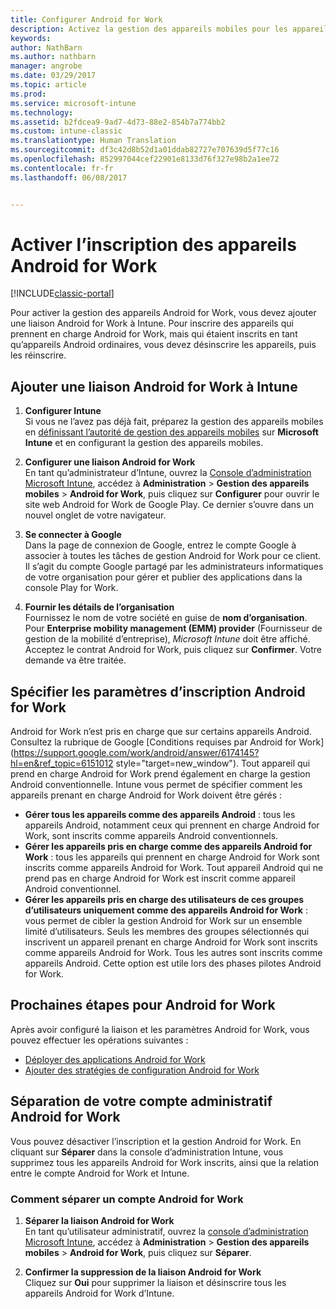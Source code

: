 ```yaml
---
title: Configurer Android for Work
description: Activez la gestion des appareils mobiles pour les appareils Android for Work avec Microsoft Intune.
keywords: 
author: NathBarn
ms.author: nathbarn
manager: angrobe
ms.date: 03/29/2017
ms.topic: article
ms.prod: 
ms.service: microsoft-intune
ms.technology: 
ms.assetid: b2fdcea9-9ad7-4d73-88e2-854b7a774bb2
ms.custom: intune-classic
ms.translationtype: Human Translation
ms.sourcegitcommit: df3c42d8b52d1a01ddab82727e707639d5f77c16
ms.openlocfilehash: 852997044cef22901e8133d76f327e98b2a1ee72
ms.contentlocale: fr-fr
ms.lasthandoff: 06/08/2017


---
```


# <a name="enable-enrollment-of-android-for-work-devices"></a>Activer l’inscription des appareils Android for Work

[!INCLUDE[classic-portal](../includes/classic-portal.md)]

Pour activer la gestion des appareils Android for Work, vous devez ajouter une liaison Android for Work à Intune. Pour inscrire des appareils qui prennent en charge Android for Work, mais qui étaient inscrits en tant qu’appareils Android ordinaires, vous devez désinscrire les appareils, puis les réinscrire.

## <a name="add-android-for-work-binding-for-intune"></a>Ajouter une liaison Android for Work à Intune

1. **Configurer Intune**<br>
Si vous ne l’avez pas déjà fait, préparez la gestion des appareils mobiles en [définissant l’autorité de gestion des appareils mobiles](/intune-classic/get-started/start-with-a-paid-subscription-to-microsoft-intune-step-8#enable-device-enrollment) sur **Microsoft Intune** et en configurant la gestion des appareils mobiles.

2. **Configurer une liaison Android for Work**<br>
    En tant qu’administrateur d’Intune, ouvrez la [Console d’administration Microsoft Intune](https://manage.microsoft.com), accédez à **Administration** &gt; **Gestion des appareils mobiles** &gt; **Android for Work**, puis cliquez sur **Configurer** pour ouvrir le site web Android for Work de Google Play. Ce dernier s’ouvre dans un nouvel onglet de votre navigateur.

3. **Se connecter à Google**<br>
   Dans la page de connexion de Google, entrez le compte Google à associer à toutes les tâches de gestion Android for Work pour ce client. Il s’agit du compte Google partagé par les administrateurs informatiques de votre organisation pour gérer et publier des applications dans la console Play for Work.

4. **Fournir les détails de l’organisation**<br>
   Fournissez le nom de votre société en guise de **nom d’organisation**. Pour **Enterprise mobility management (EMM) provider** (Fournisseur de gestion de la mobilité d’entreprise), *Microsoft Intune* doit être affiché. Acceptez le contrat Android for Work, puis cliquez sur **Confirmer**. Votre demande va être traitée.

## <a name="specify-android-for-work-enrollment-settings"></a>Spécifier les paramètres d’inscription Android for Work
   Android for Work n’est pris en charge que sur certains appareils Android. Consultez la rubrique de Google [Conditions requises par Android for Work](https://support.google.com/work/android/answer/6174145?hl=en&ref_topic=6151012 style="target=new_window").  Tout appareil qui prend en charge Android for Work prend également en charge la gestion Android conventionnelle.  Intune vous permet de spécifier comment les appareils prenant en charge Android for Work doivent être gérés :

   - **Gérer tous les appareils comme des appareils Android** : tous les appareils Android, notamment ceux qui prennent en charge Android for Work, sont inscrits comme appareils Android conventionnels.
   - **Gérer les appareils pris en charge comme des appareils Android for Work** : tous les appareils qui prennent en charge Android for Work sont inscrits comme appareils Android for Work. Tout appareil Android qui ne prend pas en charge Android for Work est inscrit comme appareil Android conventionnel.
   - **Gérer les appareils pris en charge des utilisateurs de ces groupes d’utilisateurs uniquement comme des appareils Android for Work** : vous permet de cibler la gestion Android for Work sur un ensemble limité d’utilisateurs. Seuls les membres des groupes sélectionnés qui inscrivent un appareil prenant en charge Android for Work sont inscrits comme appareils Android for Work. Tous les autres sont inscrits comme appareils Android. Cette option est utile lors des phases pilotes Android for Work.

## <a name="next-steps-for-android-for-work"></a>Prochaines étapes pour Android for Work
Après avoir configuré la liaison et les paramètres Android for Work, vous pouvez effectuer les opérations suivantes :
- [Déployer des applications Android for Work](android-for-work-apps.md)
- [Ajouter des stratégies de configuration Android for Work](android-for-work-policy-settings-in-microsoft-intune.md)

## <a name="unbinding-your-android-for-work-administrative-account"></a>Séparation de votre compte administratif Android for Work

Vous pouvez désactiver l’inscription et la gestion Android for Work. En cliquant sur **Séparer** dans la console d’administration Intune, vous supprimez tous les appareils Android for Work inscrits, ainsi que la relation entre le compte Android for Work et Intune.

### <a name="how-to-unbind-an-android-for-work-account"></a>Comment séparer un compte Android for Work

1. **Séparer la liaison Android for Work**<br>
    En tant qu’utilisateur administratif, ouvrez la [console d’administration Microsoft Intune](https://manage.microsoft.com), accédez à **Administration** &gt; **Gestion des appareils mobiles** &gt; **Android for Work**, puis cliquez sur **Séparer**.

2. **Confirmer la suppression de la liaison Android for Work**<br>
  Cliquez sur **Oui** pour supprimer la liaison et désinscrire tous les appareils Android for Work d’Intune.

